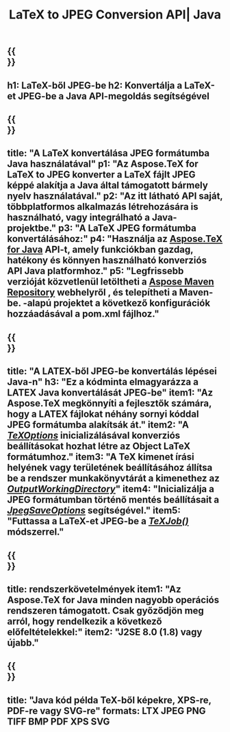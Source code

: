 ﻿---
translation: true
template: /_templates/_conversion-child-java.md
title: LaTeX to JPEG Conversion API| Java
description: LaTeX JPEG konvertálási funkció. Integrálja ezt a helyszíni Java könyvtárat a projektjébe, vagy használjon többplatformos alkalmazásokat a LaTeX JPEG formátumba konvertálásához.
keywords: latex jpeg-be api java, latex2jpeg integrálása
url: /java/conversion/latex-to-jpeg/
family: tex
platformtag: java
feature: conversion
informat: LATEX
outformat: JPEG
otherformats: PNG PDF TIFF JPEG
---

{{<section banner>}}
---
h1: LaTeX-ből JPEG-be
h2: Konvertálja a LaTeX-et JPEG-be a Java API-megoldás segítségével
---

{{<section overview>}}
---
title: "A LaTeX konvertálása JPEG formátumba Java használatával"
p1: "Az Aspose.TeX for LaTeX to JPEG konverter a LaTeX fájlt JPEG képpé alakítja a Java által támogatott bármely nyelv használatával."
p2: "Az itt látható API saját, többplatformos alkalmazás létrehozására is használható, vagy integrálható a Java-projektbe."
p3: "A LaTeX JPEG formátumba konvertálásához:"
p4: "Használja az [Aspose.TeX for Java](https://products.aspose.com/tex/java) API-t, amely funkciókban gazdag, hatékony és könnyen használható konverziós API Java platformhoz."
p5: "Legfrissebb verzióját közvetlenül letöltheti a [Aspose Maven Repository](https://repository.aspose.com/tex/) webhelyről , és telepítheti a Maven-be. -alapú projektet a következő konfigurációk hozzáadásával a pom.xml fájlhoz."
---

{{<section feature1>}}
---
title: "A LATEX-ből JPEG-be konvertálás lépései Java-n"
h3: "Ez a kódminta elmagyarázza a LATEX Java konvertálását JPEG-be"
item1: "Az Aspose.TeX megkönnyíti a fejlesztők számára, hogy a LATEX fájlokat néhány sornyi kóddal JPEG formátumba alakítsák át."
item2: "A [*TeXOptions*](https://reference.aspose.com/tex/java/com.aspose.tex/TeXOptions) inicializálásával konverziós beállításokat hozhat létre az Object LaTeX formátumhoz."
item3: "A TeX kimenet írási helyének vagy területének beállításához állítsa be a rendszer munkakönyvtárát a kimenethez az [*OutputWorkingDirectory*](https://reference.aspose.com/tex/java/com.aspose.tex/TeXOptions#setOutputWorkingDirectory-com.aspose.tex.IOutputWorkingDirectory-)"
item4: "Inicializálja a JPEG formátumban történő mentés beállításait a [*JpegSaveOptions*](https://reference.aspose.com/tex/java/com.aspose.tex.rendering/JpegSaveOptions) segítségével."
item5: "Futtassa a LaTeX-et JPEG-be a [*TeXJob()*](https://reference.aspose.com/tex/java/com.aspose.tex/TeXJob) módszerrel."
---

{{<section feature2>}}
---
title: rendszerkövetelmények
item1: "Az Aspose.TeX for Java minden nagyobb operációs rendszeren támogatott. Csak győződjön meg arról, hogy rendelkezik a következő előfeltételekkel:"
item2: "J2SE 8.0 (1.8) vagy újabb."
---

{{<section widget>}}
---
title: "Java kód példa TeX-ből képekre, XPS-re, PDF-re vagy SVG-re"
formats: LTX JPEG PNG TIFF BMP PDF XPS SVG
---
